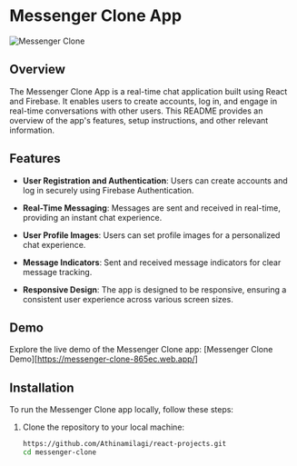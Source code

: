 # Messenger Clone App

![Messenger Clone](https://logos-world.net/wp-content/uploads/2021/02/Facebook-Messenger-Logo-2020-present.jpg)

## Overview

The Messenger Clone App is a real-time chat application built using React and Firebase. It enables users to create accounts, log in, and engage in real-time conversations with other users. This README provides an overview of the app's features, setup instructions, and other relevant information.

## Features

- **User Registration and Authentication**: Users can create accounts and log in securely using Firebase Authentication.

- **Real-Time Messaging**: Messages are sent and received in real-time, providing an instant chat experience.

- **User Profile Images**: Users can set profile images for a personalized chat experience.

- **Message Indicators**: Sent and received message indicators for clear message tracking.

- **Responsive Design**: The app is designed to be responsive, ensuring a consistent user experience across various screen sizes.

## Demo

Explore the live demo of the Messenger Clone app: [Messenger Clone Demo][https://messenger-clone-865ec.web.app/]

## Installation

To run the Messenger Clone app locally, follow these steps:

1. Clone the repository to your local machine:

   ```bash
   https://github.com/Athinamilagi/react-projects.git
   cd messenger-clone
